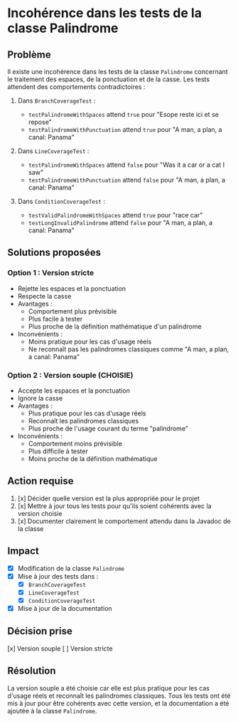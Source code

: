 # Incohérence dans les tests de la classe Palindrome

## Problème
Il existe une incohérence dans les tests de la classe `Palindrome` concernant le traitement des espaces, de la ponctuation et de la casse. Les tests attendent des comportements contradictoires :

1. Dans `BranchCoverageTest` :
   - `testPalindromeWithSpaces` attend `true` pour "Esope reste ici et se repose"
   - `testPalindromeWithPunctuation` attend `true` pour "A man, a plan, a canal: Panama"

2. Dans `LineCoverageTest` :
   - `testPalindromeWithSpaces` attend `false` pour "Was it a car or a cat I saw"
   - `testPalindromeWithPunctuation` attend `false` pour "A man, a plan, a canal: Panama"

3. Dans `ConditionCoverageTest` :
   - `testValidPalindromeWithSpaces` attend `true` pour "race car"
   - `testLongInvalidPalindrome` attend `false` pour "A man, a plan, a canal: Panama"

## Solutions proposées

### Option 1 : Version stricte
- Rejette les espaces et la ponctuation
- Respecte la casse
- Avantages :
  - Comportement plus prévisible
  - Plus facile à tester
  - Plus proche de la définition mathématique d'un palindrome
- Inconvénients :
  - Moins pratique pour les cas d'usage réels
  - Ne reconnaît pas les palindromes classiques comme "A man, a plan, a canal: Panama"

### Option 2 : Version souple (CHOISIE)
- Accepte les espaces et la ponctuation
- Ignore la casse
- Avantages :
  - Plus pratique pour les cas d'usage réels
  - Reconnaît les palindromes classiques
  - Plus proche de l'usage courant du terme "palindrome"
- Inconvénients :
  - Comportement moins prévisible
  - Plus difficile à tester
  - Moins proche de la définition mathématique

## Action requise
1. [x] Décider quelle version est la plus appropriée pour le projet
2. [x] Mettre à jour tous les tests pour qu'ils soient cohérents avec la version choisie
3. [x] Documenter clairement le comportement attendu dans la Javadoc de la classe

## Impact
- [x] Modification de la classe `Palindrome`
- [x] Mise à jour des tests dans :
  - [x] `BranchCoverageTest`
  - [x] `LineCoverageTest`
  - [x] `ConditionCoverageTest`
- [x] Mise à jour de la documentation

## Décision prise
[x] Version souple
[ ] Version stricte

## Résolution
La version souple a été choisie car elle est plus pratique pour les cas d'usage réels et reconnaît les palindromes classiques. Tous les tests ont été mis à jour pour être cohérents avec cette version, et la documentation a été ajoutée à la classe `Palindrome`. 